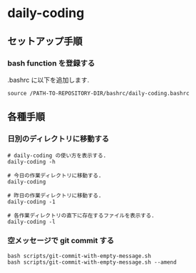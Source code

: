 # daily-coding

## セットアップ手順

### bash function を登録する

.bashrc に以下を追加します.

    source /PATH-TO-REPOSITORY-DIR/bashrc/daily-coding.bashrc

## 各種手順

### 日別のディレクトリに移動する

    # daily-coding の使い方を表示する.
    daily-coding -h

    # 今日の作業ディレクトリに移動する.
    daily-coding

    # 昨日の作業ディレクトリに移動する.
    daily-coding -1

    # 各作業ディレクトリの直下に存在するファイルを表示する.
    daily-coding -l

### 空メッセージで git commit する

    bash scripts/git-commit-with-empty-message.sh
    bash scripts/git-commit-with-empty-message.sh --amend

